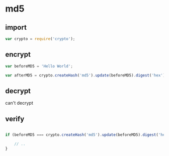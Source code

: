 # md5

## import

```javascript
var crypto = require('crypto');
```

## encrypt

```javascript
var beforeMD5 = 'Hello World';

var afterMD5 = crypto.createHash('md5').update(beforeMD5).digest('hex');
```

## decrypt

can't decrypt

## verify


```javascript

if (beforeMD5 === crypto.createHash('md5').update(beforeMD5).digest('hex')) {

    // ..
}
```
